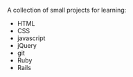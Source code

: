 A collection of small projects for learning:

* HTML
* CSS
* javascript
* jQuery
* git
* Ruby
* Rails